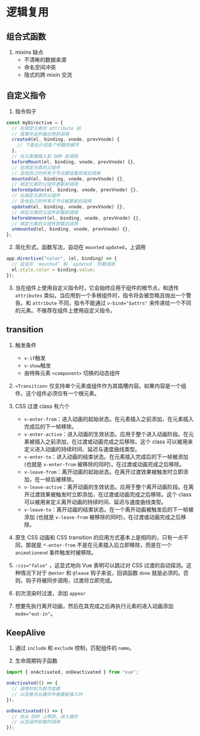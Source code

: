 # 逻辑复用

## 组合式函数

1. mixins 缺点
   - 不清晰的数据来源
   - 命名空间冲突
   - 隐式的跨 mixin 交流

## 自定义指令

1. 指令钩子

```javascript
const myDirective = {
  // 在绑定元素的 attribute 前
  // 或事件监听器应用前调用
  created(el, binding, vnode, prevVnode) {
    // 下面会介绍各个参数的细节
  },
  // 在元素被插入到 DOM 前调用
  beforeMount(el, binding, vnode, prevVnode) {},
  // 在绑定元素的父组件
  // 及他自己的所有子节点都挂载完成后调用
  mounted(el, binding, vnode, prevVnode) {},
  // 绑定元素的父组件更新前调用
  beforeUpdate(el, binding, vnode, prevVnode) {},
  // 在绑定元素的父组件
  // 及他自己的所有子节点都更新后调用
  updated(el, binding, vnode, prevVnode) {},
  // 绑定元素的父组件卸载前调用
  beforeUnmount(el, binding, vnode, prevVnode) {},
  // 绑定元素的父组件卸载后调用
  unmounted(el, binding, vnode, prevVnode) {},
};
```

2. 简化形式，函数写法，自动在 `mounted` `updated`，上调用

```javascript
app.directive("color", (el, binding) => {
  // 这会在 `mounted` 和 `updated` 时都调用
  el.style.color = binding.value;
});
```

3. 当在组件上使用自定义指令时，它会始终应用于组件的根节点，和透传 `attributes` 类似。当应用到一个多根组件时，指令将会被忽略且抛出一个警告。和 `attribute` 不同，指令不能通过 `v-bind="$attrs"` 来传递给一个不同的元素。不推荐在组件上使用自定义指令。

## transition

1. 触发条件

   - `v-if`触发
   - `v-show`触发
   - 由特殊元素 `<component>` 切换的动态组件

2. `<Transition>` 仅支持单个元素或组件作为其插槽内容。如果内容是一个组件，这个组件必须仅有一个根元素。

3. CSS 过渡 class 有六个

   - `v-enter-from`：进入动画的起始状态。在元素插入之前添加，在元素插入完成后的下一帧移除。
   - `v-enter-active`：进入动画的生效状态。应用于整个进入动画阶段。在元素被插入之前添加，在过渡或动画完成之后移除。这个 class 可以被用来定义进入动画的持续时间、延迟与速度曲线类型。
   - `v-enter-to`：进入动画的结束状态。在元素插入完成后的下一帧被添加 (也就是 `v-enter-from` 被移除的同时)，在过渡或动画完成之后移除。
   - `v-leave-from`：离开动画的起始状态。在离开过渡效果被触发时立即添加，在一帧后被移除。
   - `v-leave-active`：离开动画的生效状态。应用于整个离开动画阶段。在离开过渡效果被触发时立即添加，在过渡或动画完成之后移除。这个 class 可以被用来定义离开动画的持续时间、延迟与速度曲线类型。
   - `v-leave-to`：离开动画的结束状态。在一个离开动画被触发后的下一帧被添加 (也就是 `v-leave-from` 被移除的同时)，在过渡或动画完成之后移除。

4. 原生 CSS 动画和 CSS transition 的应用方式基本上是相同的，只有一点不同，那就是 `*-enter-from` 不是在元素插入后立即移除，而是在一个 `animationend` 事件触发时被移除。

5. `:css="false"` ，这显式地向 Vue 表明可以跳过对 CSS 过渡的自动探测。这种情况下对于 `@enter` 和 `@leave` 钩子来说，回调函数 `done` 就是必须的。否则，钩子将被同步调用，过渡将立即完成。

6. 初次渲染时过渡，添加 `appear`

7. 想要先执行离开动画，然后在其完成之后再执行元素的进入动画添加 `mode="out-in"`。

## KeepAlive

1. 通过 `include` 和 `exclude` 控制，匹配组件的 `name`。

2. 生命周期钩子函数

```javascript
import { onActivated, onDeactivated } from "vue";

onActivated(() => {
  // 调用时机为首次挂载
  // 以及每次从缓存中被重新插入时
});

onDeactivated(() => {
  // 在从 DOM 上移除、进入缓存
  // 以及组件卸载时调用
});
```
